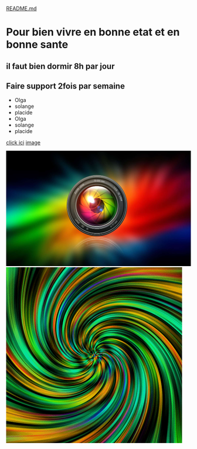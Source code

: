 [README.md](README.md)

# Pour bien vivre en bonne etat et en bonne sante 
## il faut bien dormir 8h par jour 
## Faire support 2fois par semaine 
- Olga
- solange 
- placide 
- Olga
- solange 
- placide 

[click ici](https://fr.sportsdirect.com/)
[image](https://www.google.com/imgres?imgurl=https%3A%2F%2Fcdn.futura-sciences.com%2Fbuildsv6%2Fimages%2Fwide1920%2F6%2F5%2F2%2F652a7adb1b_98148_01-intro-773.jpg&imgrefurl=https%3A%2F%2Fwww.futura-sciences.com%2Ftech%2Fdossiers%2Ftechnologie-photo-numerique-capteur-image-773%2F&tbnid=qXTa07QUjV1L7M&vet=12ahUKEwjH1d3o7MzyAhUCO-wKHRSCA44QMygAegUIARDQAQ..i&docid=RpPxxPFVAGtHaM&w=1820&h=1137&q=image&ved=2ahUKEwjH1d3o7MzyAhUCO-wKHRSCA44QMygAegUIARDQAQ)


![image](pic.jpg)
![image](pic.gif)